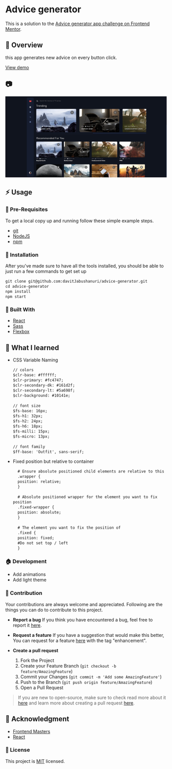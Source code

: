 # Advice generator

This is a solution to the [Advice generator app challenge on Frontend Mentor](https://www.frontendmentor.io/challenges/advice-generator-app-QdUG-13db).

## :beginner: Overview

this app generates new advice on every button click.

[View demo](https://davitjabushanuri.github.io/advice-generator/)

## :camera:

![](./templates/template.png)

## :zap: Usage

### :notebook: Pre-Requisites

To get a local copy up and running follow these simple example steps.

- [git](https://git-scm.com/)
- [NodeJS](https://nodejs.dev/)
- [npm](https://npmjscom/)

### :electric_plug: Installation

After you've made sure to have all the tools installed, you should be able to just run a few commands to get set up

```
git clone git@github.com:davitJabushanuri/advice-generator.git
cd advice-generator
npm install
npm start
```

### :hammer: Built With

- [React](reactjs.org)
- [Sass](https://sass-lang.com/)
- [Flexbox](https://css-tricks.com/snippets/css/a-guide-to-flexbox/)

## :book: What I learned

- CSS Variable Naming

  ```
  // colors
  $clr-base: #ffffff;
  $clr-primary: #fc4747;
  $clr-secondary-dk: #161d2f;
  $clr-secondary-lt: #5a698f;
  $clr-background: #10141e;

  // font size
  $fs-base: 16px;
  $fs-h1: 32px;
  $fs-h2: 24px;
  $fs-h6: 18px;
  $fs-milli: 15px;
  $fs-micro: 13px;

  // font family
  $ff-base: 'Outfit', sans-serif;

  ```

- Fixed position but relative to container

  ```
    # Ensure absolute positioned child elements are relative to this
    .wrapper {
    position: relative;
    }

    # Absolute positioned wrapper for the element you want to fix position
    .fixed-wrapper {
    position: absolute;
    }

    # The element you want to fix the position of
    .fixed {
    position: fixed;
    #Do not set top / left
    }
  ```

### :house: Development

- Add animations
- Add light theme

### 🤝 Contribution

Your contributions are always welcome and appreciated. Following are the things you can do to contribute to this project.

- **Report a bug**
  If you think you have encountered a bug, feel free to report it [here](https://github.com/davitJabushanuri/advice-generator/issues).
  <br/>
- **Request a feature**
  If you have a suggestion that would make this better, You can request for a feature [here](https://github.com/davitJabushanuri/advice-generator/issues) with the tag "enhancement".
  <br/>

- **Create a pull request**

  1. Fork the Project
  2. Create your Feature Branch (`git checkout -b feature/AmazingFeature`)
  3. Commit your Changes (`git commit -m 'Add some AmazingFeature'`)
  4. Push to the Branch (`git push origin feature/AmazingFeature`)
  5. Open a Pull Request
     <br/>

> If you are new to open-source, make sure to check read more about it [here](https://www.digitalocean.com/community/tutorial_series/an-introduction-to-open-source) and learn more about creating a pull request [here](https://www.digitalocean.com/community/tutorials/how-to-create-a-pull-request-on-github).

## :star2: Acknowledgment

- [Frontend Masters](https://www.frontendmentor.io/home)
- [React](reactjs.org)

### 📝 License

This project is [MIT](https://github.com/davitJabushanuri/readme/blob/master/LICENSE) licensed.

```

```
